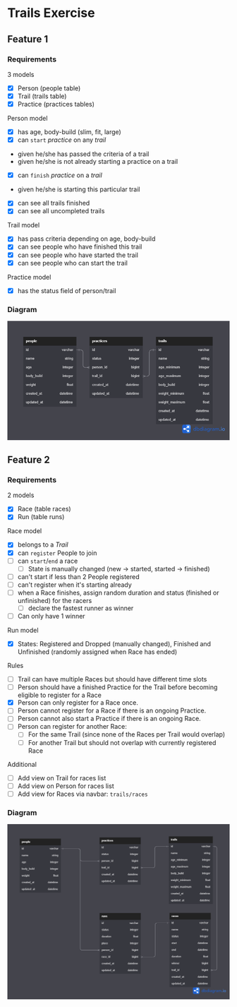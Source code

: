 # Trails Exercise
## Feature 1
### Requirements
3 models
 - [x] Person (people table)
 - [x] Trail (trails table)
 - [x] Practice (practices tables)

Person model
 - [x] has age, body-build (slim, fit, large)
 - [x] can `start` *practice* on any *trail*
 - given he/she has passed the criteria of a trail
 - given he/she is not already starting a practice on a trail
 - [x] can `finish` *practice* on a *trail*
 - given he/she is starting this particular trail
 - [x] can see all trails finished
 - [x] can see all uncompleted trails

Trail model
 - [x] has pass criteria depending on age, body-build
 - [x] can see people who have finished this trail
 - [x] can see people who have started the trail
 - [x] can see people who can start the trail

Practice model
 - [x] has the status field of person/trail

### Diagram
![Diagram](src/trails_diagram.png)

## Feature 2

### Requirements
2 models
- [x] Race (table races)
- [x] Run (table runs)

Race model
- [x] belongs to a *Trail*
- [x] can `register` People to join
- [ ] can `start`/`end` a race
  - [ ] State is manually changed (new → started, started → finished)
- [ ] can't start if less than 2 People registered
- [ ] can't register when it's starting already
- [ ] when a Race finishes, assign random duration and status (finished or unfinished) for the racers
  - [ ] declare the fastest runner as winner
- [ ] Can only have 1 winner

Run model
- [x] States: Registered and Dropped (manually changed), Finished and Unfinished (randomly assigned when Race has ended)

Rules
- [ ] Trail can have multiple Races but should have different time slots
- [ ] Person should have a finished Practice for the Trail before becoming eligible to register for a Race
- [x] Person can only register for a Race once.
- [ ] Person cannot register for a Race if there is an ongoing Practice.
- [ ] Person cannot also start a Practice if there is an ongoing Race.
- [ ] Person can register for another Race:
  - [ ] For the same Trail (since none of the Races per Trail would overlap)
  - [ ] For another Trail but should not overlap with currently registered Race

Additional
- [ ] Add view on Trail for races list
- [ ] Add view on Person for races list
- [ ] Add view for Races via navbar: `trails/races`

### Diagram
![Diagram 2](src/trails_diagram_2.png)

